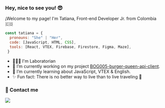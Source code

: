 ### Hey, nice to see you! 😎

¡Welcome to my page!
I'm Tatiana, Front-end Developer Jr. from Colombia 🇨🇴 

```js
const tatiana = {
  pronouns: "She" | "Her",
  code: [JavaScript, HTML, CSS],
  tools: [React, VTEX, Firebase, Firestore, Figma, Maze],
 }
 ```
 - 👩🏻‍💻 I'm Laboratorian
 - 🔭 I’m currently working on my project [BOG005-burger-queen-api-client](https://github.com/Tatianasanabr/BOG005-burger-queen-api-client).
 - 🌱 I’m currently learning about JavaScript, VTEX & English.
 - ✨ Fun fact: There is no better way to live than to live traveling 🛫

### 📲 Contact me
[![](https://imagizer.imageshack.com/v2/50x32q90/922/fQar8a.png)](https://www.linkedin.com/in/tatiana-sanabria/)
